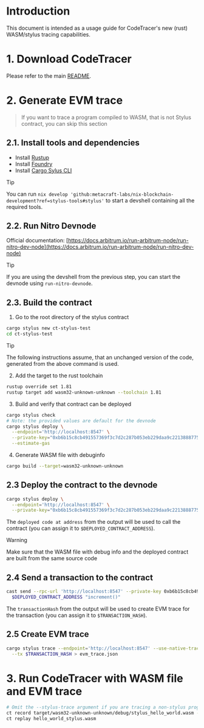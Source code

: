 # Introduction

This document is intended as a usage guide for CodeTracer's new (rust) WASM/stylus tracing capabilities.

# 1. Download CodeTracer
Please refer to the main [README](https://github.com/metacraft-labs/codetracer).

# 2. Generate EVM trace

> If you want to trace a program compiled to WASM, that is not Stylus contract, you can skip this section

## 2.1. Install tools and dependencies
  * Install [Rustup](https://rustup.rs/)
  * Install [Foundry](https://getfoundry.sh/)
  * Install [Cargo Sylus CLI](https://github.com/OffchainLabs/cargo-stylus)

> [!TIP]
> You can run `nix develop 'github:metacraft-labs/nix-blockchain-development?ref=stylus-tools#stylus'` to start a devshell containing all the required tools.

## 2.2. Run Nitro Devnode
Official documentation: [https://docs.arbitrum.io/run-arbitrum-node/run-nitro-dev-node](https://docs.arbitrum.io/run-arbitrum-node/run-nitro-dev-node)

> [!TIP]
> If you are using the devshell from the previous step, you can start the devnode using `run-nitro-devnode`.

## 2.3. Build the contract
1. Go to the root directory of the stylus contract
```sh
cargo stylus new ct-stylus-test
cd ct-stylus-test
```
> [!TIP]
> The following instructions assume, that an unchanged version of the code, generated from the above command is used.

2. Add the target to the rust toolchain
```sh
rustup override set 1.81
rustup target add wasm32-unknown-unknown --toolchain 1.81
```

3. Build and verify that contract can be deployed
```sh
cargo stylus check
# Note: the provided values are default for the devnode
cargo stylus deploy \
  --endpoint='http://localhost:8547' \
  --private-key="0xb6b15c8cb491557369f3c7d2c287b053eb229daa9c22138887752191c9520659" \
  --estimate-gas
```

4. Generate WASM file with debuginfo
```sh
cargo build --target=wasm32-unknown-unknown
```

## 2.3 Deploy the contract to the devnode
```sh
cargo stylus deploy \
  --endpoint='http://localhost:8547' \
  --private-key="0xb6b15c8cb491557369f3c7d2c287b053eb229daa9c22138887752191c9520659"
```
The `deployed code at address` from the output will be used to call the contract (you can assign it to `$DEPLOYED_CONTRACT_ADDRESS`).

> [!WARNING]
Make sure that the WASM file with debug info and the deployed contract are built from the same source code

## 2.4 Send a transaction to the contract
```sh
cast send --rpc-url 'http://localhost:8547' --private-key 0xb6b15c8cb491557369f3c7d2c287b053eb229daa9c22138887752191c9520659 \
  $DEPLOYED_CONTRACT_ADDRESS "increment()"
```
The `transactionHash` from the output will be used to create EVM trace for the transaction (you can assign it to `$TRANSACTION_HASH`).

## 2.5 Create EVM trace
```sh
cargo stylus trace --endpoint='http://localhost:8547' --use-native-tracer \
  --tx $TRANSACTION_HASH > evm_trace.json
```

  
# 3. Run CodeTracer with WASM file and EVM trace
```sh
# Omit the --stylus-trace argument if you are tracing a non-stylus program.
ct record target/wasm32-unknown-unknown/debug/stylus_hello_world.wasm --stylus-trace=<full path to evm_trace.json>
ct replay hello_world_stylus.wasm
```

